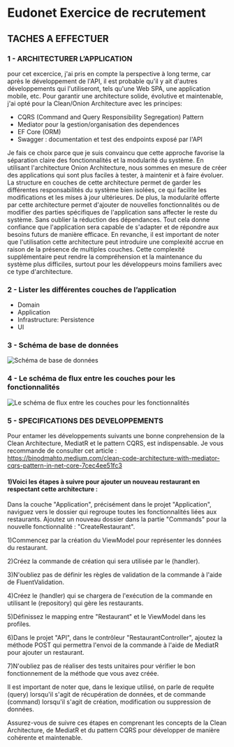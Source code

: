 # Eudonet Exercice de recrutement

## TACHES A EFFECTUER

### 1 - ARCHITECTURER L’APPLICATION

pour cet excercice, j'ai pris en compte la perspective à long terme, car après le développement de l'API, il est probable qu'il y ait d'autres développements qui l'utiliseront, tels qu'une Web SPA, une application mobile, etc. Pour garantir une architecture solide, évolutive et maintenable, j'ai opté pour la Clean/Onion Architecture avec les principes:
* CQRS (Command and Query Responsibility Segregation) Pattern
* Mediator pour la gestion/organisation des dependences
* EF Core (ORM)
* Swagger : documentation et test des endpoints exposé par l'API

Je fais ce choix parce que je suis convaincu que cette approche favorise la séparation claire des fonctionnalités et la modularité du système. En utilisant l'architecture Onion Architecture, nous sommes en mesure de créer des applications qui sont plus faciles à tester, à maintenir et à faire évoluer. La structure en couches de cette architecture permet de garder les différentes responsabilités du système bien isolées, ce qui facilite les modifications et les mises à jour ultérieures. De plus, la modularité offerte par cette architecture permet d'ajouter de nouvelles fonctionnalités ou de modifier des parties spécifiques de l'application sans affecter le reste du système. Sans oublier la réduction des dépendances. Tout cela donne confiance que l'application sera capable de s'adapter et de répondre aux besoins futurs de manière efficace. 
En revanche, il est important de noter que l'utilisation cette architecture peut introduire une complexité accrue en raison de la présence de multiples couches. Cette complexité supplémentaire peut rendre la compréhension et la maintenance du système plus difficiles, surtout pour les développeurs moins familiers avec ce type d'architecture. 

### 2 - Lister les différentes couches de l’application

* Domain
* Application
* Infrastructure: Persistence
* UI

### 3 - Schéma de base de données
![Schéma de base de données](https://i.ibb.co/6bXK33z/schema-bd.jpg)

### 4 - Le schéma de flux entre les couches pour les fonctionnalités
![Le schéma de flux entre les couches pour les fonctionnalités](https://i.ibb.co/4t0B3Ht/flux.png)

### 5 - SPECIFICATIONS DES DEVELOPPEMENTS

Pour entamer les développements suivants une bonne conprehension de la Clean Architecture, MediatR et le pattern CQRS, est indispensable. Je vous recommande de consulter cet article : https://binodmahto.medium.com/clean-code-architecture-with-mediator-cqrs-pattern-in-net-core-7cec4ee51fc3

#### 1)Voici les étapes à suivre pour ajouter un nouveau restaurant en respectant cette architecture :

Dans la couche "Application", précisément dans le projet "Application", naviguez vers le dossier qui regroupe toutes les fonctionnalités liées aux restaurants. Ajoutez un nouveau dossier dans la partie "Commands" pour la nouvelle fonctionnalité : "CreateRestaurant".

1)Commencez par la création du ViewModel pour représenter les données du restaurant.

2)Créez la commande de création qui sera utilisée par le (handler).

3)N'oubliez pas de définir les règles de validation de la commande à l'aide de FluentValidation.

4)Créez le (handler) qui se chargera de l'exécution de la commande en utilisant le (repository) qui gère les restaurants.

5)Définissez le mapping entre "Restaurant" et le ViewModel dans les profiles.

6)Dans le projet "API", dans le contrôleur "RestaurantController", ajoutez la méthode POST qui permettra l'envoi de la commande à l'aide de MediatR pour ajouter un restaurant.

7)N'oubliez pas de réaliser des tests unitaires pour vérifier le bon fonctionnement de la méthode que vous avez créée.

Il est important de noter que, dans le lexique utilisé, on parle de requête (query) lorsqu'il s'agit de récupération de données, et de commande (command) lorsqu'il s'agit de création, modification ou suppression de données.

Assurez-vous de suivre ces étapes en comprenant les concepts de la Clean Architecture, de MediatR et du pattern CQRS pour développer de manière cohérente et maintenable.